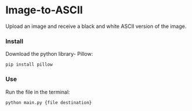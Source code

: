 # Image-to-ASCII
Upload an image and receive a black and white ASCII version of the image.

### Install

Download the python library- Pillow:

`` pip install pillow ``

### Use
Run the file in the terminal:

``python main.py {file destination}``
